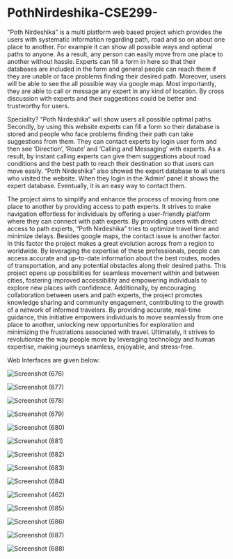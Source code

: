 # PothNirdeshika-CSE299-

“Poth Nirdeshika” is a multi platform web based project which provides the users with systematic information regarding path, road and so on about one place to another. For example it can show all possible ways and optimal paths to anyone. As a result, any person can easily move from one place to another without hassle. Experts can fill a form in here so that their databases are included in the form and general people can reach them if they are unable or face problems finding their desired path. Moreover, users will be able to see the all possible way via google map. Most importantly, they are able to call or message any expert in any kind of location. By cross discussion with experts and their suggestions could be better and trustworthy for users. 

Speciality?
“Poth Nirdeshika” will show users all possible optimal paths. Secondly, by using this website experts can fill a form so their database is stored and people who face problems finding their path can take suggestions from them.
They can contact experts by login user form and then see ‘Direction’, ‘Route’ and ‘Calling and Messaging’ with experts. As a result, by instant calling experts can give them suggestions about road conditions and the best path to reach their destination so that users can move easily.
“Poth Nirdeshika” also  showed the expert database to all users who visited the website. When they login in the ‘Admin’ panel it shows the expert database. Eventually, it is an easy way to contact them.

The project aims to simplify and enhance the process of moving from one place to another by providing access to path experts. It strives to make navigation effortless for individuals by offering a user-friendly platform where they can connect with path experts. By providing users with direct access to path experts, “Poth Nirdeshika” tries to optimize travel time and minimize delays. Besides google maps, the contact issue is another factor. In this factor the project makes a great evolution across from a region to worldwide. By leveraging the expertise of these professionals, people can access accurate and up-to-date information about the best routes, modes of transportation, and any potential obstacles along their desired paths. This project opens up possibilities for seamless movement within and between cities, fostering improved accessibility and empowering individuals to explore new places with confidence. Additionally, by encouraging collaboration between users and path experts, the project promotes knowledge sharing and community engagement, contributing to the growth of a network of informed travelers. By providing accurate, real-time guidance, this initiative empowers individuals to move seamlessly from one place to another, unlocking new opportunities for exploration and minimizing the frustrations associated with travel. Ultimately, it strives to revolutionize the way people move by leveraging technology and human expertise, making journeys seamless, enjoyable, and stress-free. 


Web Interfaces are given below: 

![Screenshot (676)](https://github.com/SheikhMohammedWaliUllah/PothNirdeshika-CSE299-/assets/64364859/8a2bb857-ca2a-4322-aabb-1c63eb598b26)

![Screenshot (677)](https://github.com/SheikhMohammedWaliUllah/PothNirdeshika-CSE299-/assets/64364859/f4cb6529-d045-4788-8b6a-0ad80e59d15f)

![Screenshot (678)](https://github.com/SheikhMohammedWaliUllah/PothNirdeshika-CSE299-/assets/64364859/6fdb9ec8-f004-489f-b6ed-5bcd8c2d46f7)

![Screenshot (679)](https://github.com/SheikhMohammedWaliUllah/PothNirdeshika-CSE299-/assets/64364859/a87d20ed-60ed-4374-90d2-958106644acf)

![Screenshot (680)](https://github.com/SheikhMohammedWaliUllah/PothNirdeshika-CSE299-/assets/64364859/38832dbe-841d-4880-9a77-244dab11b6a1)

![Screenshot (681)](https://github.com/SheikhMohammedWaliUllah/PothNirdeshika-CSE299-/assets/64364859/e0c6e621-a8ca-4ee1-86cd-9ba311f603bb)

![Screenshot (682)](https://github.com/SheikhMohammedWaliUllah/PothNirdeshika-CSE299-/assets/64364859/ae0ea225-ae23-4546-b488-c0267992deb3)

![Screenshot (683)](https://github.com/SheikhMohammedWaliUllah/PothNirdeshika-CSE299-/assets/64364859/2bfe1b29-3f54-4c6f-80e5-219d841d23d7)

![Screenshot (684)](https://github.com/SheikhMohammedWaliUllah/PothNirdeshika-CSE299-/assets/64364859/a8b4c8c6-df22-488a-a4b1-4275b204a914)

![Screenshot (462)](https://github.com/SheikhMohammedWaliUllah/PothNirdeshika-CSE299-/assets/64364859/a3b74258-200c-4824-8c17-032bed6f6d28)

![Screenshot (685)](https://github.com/SheikhMohammedWaliUllah/PothNirdeshika-CSE299-/assets/64364859/ec0359a6-0845-4985-be29-38975ca3f2f3)

![Screenshot (686)](https://github.com/SheikhMohammedWaliUllah/PothNirdeshika-CSE299-/assets/64364859/8449097c-c1f0-4cce-9bb9-808d9eeb7d83)

![Screenshot (687)](https://github.com/SheikhMohammedWaliUllah/PothNirdeshika-CSE299-/assets/64364859/05fcfe46-b23d-4876-91ba-25fc5ca4f288)

![Screenshot (688)](https://github.com/SheikhMohammedWaliUllah/PothNirdeshika-CSE299-/assets/64364859/c992e75e-3f1e-434c-8f29-089dc98eade2)

